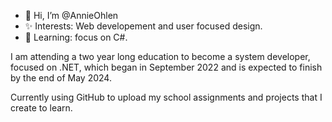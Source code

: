 - 👋 Hi, I’m @AnnieOhlen
- ✨ Interests: Web developement and user focused design.
- 🌱 Learning: focus on C#.

I am attending a two year long education to become a system developer, focused on .NET, which began in September 2022 and is expected to finish by the end of May 2024.

Currently using GitHub to upload my school assignments and projects that I create to learn.

<!---
To add at a later date:
- 📫 How to reach me ...
--->
